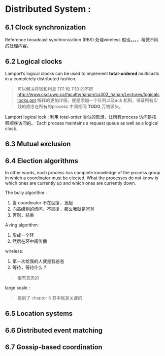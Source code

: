 # Distributed System : 

## 6.1 Clock synchronization

Reference broadcast synchronization (RBS) 处理wireless 假设。。。，稍微不同的处理内容。

## 6.2 Logical clocks
Lamport’s logical clocks can be used to
implement **total-ordered** multicasts in a completely distributed fashion.
> 可以解决存钱和利息 1111 和 1110 的不同
> http://www.csd.uwo.ca/faculty/hanan/cs402_hanan/Lectures/logicalclocks.ppt 解释的更加详细，就是添加一个队列以及ack 机制，保证所有实践的顺序在所有的process 中间相同
> **TODO** 万物源头。

Lamport logical lock : 利用 total-order 类似的思想，让所有process 访问是按照顺序访问的。
Each process maintains a request queue as well as a logical clock.

## 6.3 Mutual exclusion

## 6.4 Election algorithms
In other words, each process has complete knowledge of
the process group in which a coordinator must be elected. What the processes
do not know is which ones are currently up and which ones are currently
down.

The bully algorithm :
1. 当 coordinator 不在回复，发起
2. 向高级别的询问，不回复，那么我就是爸爸
3. 否则，结束


A ring algorithm:
1. 形成一个环
2. 然后在环中间传播


wireless:
1. 第一次给我的人就是我爸爸
2. 等待，等待什么 ?

> 很有意思的


large scale :
> 提到了 chapter 5 其中就是关键的

## 6.5 Location systems

## 6.6 Distributed event matching

## 6.7 Gossip-based coordination
